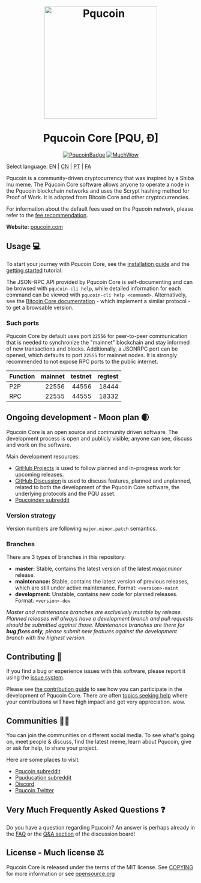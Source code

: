 <h1 align="center">
<img src="https://static.tumblr.com/ppdj5y9/Ae9mxmxtp/300coin.png" alt="Pqucoin" width="300"/>
<br/><br/>
Pqucoin Core [PQU, Ð]  
</h1>

<div align="center">

[![PqucoinBadge](https://img.shields.io/badge/Pqu-Coin-yellow.svg)](https://pqucoin.com)
[![MuchWow](https://img.shields.io/badge/Much-Wow-yellow.svg)](https://pqucoin.com)

</div>

Select language: EN | [CN](./README_zh_CN.md) | [PT](./README_pt_BR.md) | [FA](./README_fa_IR.md)

Pqucoin is a community-driven cryptocurrency that was inspired by a Shiba Inu meme. The Pqucoin Core software allows anyone to operate a node in the Pqucoin blockchain networks and uses the Scrypt hashing method for Proof of Work. It is adapted from Bitcoin Core and other cryptocurrencies.

For information about the default fees used on the Pqucoin network, please
refer to the [fee recommendation](doc/fee-recommendation.md).

**Website:** [pqucoin.com](https://pqucoin.com)

## Usage 💻

To start your journey with Pqucoin Core, see the [installation guide](INSTALL.md) and the [getting started](doc/getting-started.md) tutorial.

The JSON-RPC API provided by Pqucoin Core is self-documenting and can be browsed with `pqucoin-cli help`, while detailed information for each command can be viewed with `pqucoin-cli help <command>`. Alternatively, see the [Bitcoin Core documentation](https://developer.bitcoin.org/reference/rpc/) - which implement a similar protocol - to get a browsable version.

### Such ports

Pqucoin Core by default uses port `22556` for peer-to-peer communication that
is needed to synchronize the "mainnet" blockchain and stay informed of new
transactions and blocks. Additionally, a JSONRPC port can be opened, which
defaults to port `22555` for mainnet nodes. It is strongly recommended to not
expose RPC ports to the public internet.

| Function | mainnet | testnet | regtest |
| :------- | ------: | ------: | ------: |
| P2P      |   22556 |   44556 |   18444 |
| RPC      |   22555 |   44555 |   18332 |

## Ongoing development - Moon plan 🌒

Pqucoin Core is an open source and community driven software. The development
process is open and publicly visible; anyone can see, discuss and work on the
software.

Main development resources:

* [GitHub Projects](https://github.com/pqucoin/pqucoin/projects) is used to
  follow planned and in-progress work for upcoming releases.
* [GitHub Discussion](https://github.com/pqucoin/pqucoin/discussions) is used
  to discuss features, planned and unplanned, related to both the development of
  the Pqucoin Core software, the underlying protocols and the PQU asset.  
* [Pqucoindev subreddit](https://www.reddit.com/r/pqucoindev/)

### Version strategy
Version numbers are following ```major.minor.patch``` semantics.

### Branches
There are 3 types of branches in this repository:

- **master:** Stable, contains the latest version of the latest *major.minor* release.
- **maintenance:** Stable, contains the latest version of previous releases, which are still under active maintenance. Format: ```<version>-maint```
- **development:** Unstable, contains new code for planned releases. Format: ```<version>-dev```

*Master and maintenance branches are exclusively mutable by release. Planned*
*releases will always have a development branch and pull requests should be*
*submitted against those. Maintenance branches are there for **bug fixes only,***
*please submit new features against the development branch with the highest version.*

## Contributing 🤝

If you find a bug or experience issues with this software, please report it
using the [issue system](https://github.com/pqucoin/pqucoin/issues/new?assignees=&labels=bug&template=bug_report.md&title=%5Bbug%5D+).

Please see [the contribution guide](CONTRIBUTING.md) to see how you can
participate in the development of Pqucoin Core. There are often
[topics seeking help](https://github.com/pqucoin/pqucoin/labels/help%20wanted)
where your contributions will have high impact and get very appreciation. wow.

## Communities 🚀🍾

You can join the communities on different social media.
To see what's going on, meet people & discuss, find the latest meme, learn
about Pqucoin, give or ask for help, to share your project.

Here are some places to visit:

* [Pqucoin subreddit](https://www.reddit.com/r/pqucoin/)
* [Pquducation subreddit](https://www.reddit.com/r/pquducation/)
* [Discord](https://discord.gg/pqucoin)
* [Pqucoin Twitter](https://twitter.com/pqucoin)

## Very Much Frequently Asked Questions ❓

Do you have a question regarding Pqucoin? An answer is perhaps already in the
[FAQ](doc/FAQ.md) or the
[Q&A section](https://github.com/pqucoin/pqucoin/discussions/categories/q-a)
of the discussion board!

## License - Much license ⚖️
Pqucoin Core is released under the terms of the MIT license. See
[COPYING](COPYING) for more information or see
[opensource.org](https://opensource.org/licenses/MIT)
